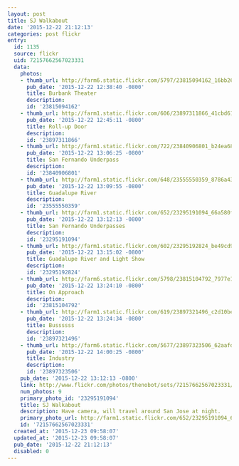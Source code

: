 ```yaml
---
layout: post
title: SJ Walkabout
date: '2015-12-22 21:12:13'
categories: post flickr
entry:
  id: 1135
  source: flickr
  uid: 72157662567023331
  data:
    photos:
    - thumb_url: http://farm6.static.flickr.com/5797/23815094162_16bb26fd5c_s.jpg
      pub_date: '2015-12-22 12:38:40 -0800'
      title: Burbank Theater
      description: 
      id: '23815094162'
    - thumb_url: http://farm1.static.flickr.com/606/23897311866_41cbd6197a_s.jpg
      pub_date: '2015-12-22 12:45:11 -0800'
      title: Roll-up Door
      description: 
      id: '23897311866'
    - thumb_url: http://farm1.static.flickr.com/722/23840906801_b24ea68c14_s.jpg
      pub_date: '2015-12-22 13:06:25 -0800'
      title: San Fernando Underpass
      description: 
      id: '23840906801'
    - thumb_url: http://farm1.static.flickr.com/648/23555550359_8786a43e20_s.jpg
      pub_date: '2015-12-22 13:09:55 -0800'
      title: Guadalupe River
      description: 
      id: '23555550359'
    - thumb_url: http://farm1.static.flickr.com/652/23295191094_66a580f5f1_s.jpg
      pub_date: '2015-12-22 13:12:13 -0800'
      title: San Fernando Underpasses
      description: 
      id: '23295191094'
    - thumb_url: http://farm1.static.flickr.com/602/23295192824_be49cd9441_s.jpg
      pub_date: '2015-12-22 13:15:02 -0800'
      title: Guadalupe River and Light Show
      description: 
      id: '23295192824'
    - thumb_url: http://farm6.static.flickr.com/5798/23815104792_7977e1999d_s.jpg
      pub_date: '2015-12-22 13:24:10 -0800'
      title: On Approach
      description: 
      id: '23815104792'
    - thumb_url: http://farm1.static.flickr.com/619/23897321496_c2d10be684_s.jpg
      pub_date: '2015-12-22 13:24:34 -0800'
      title: Bussssss
      description: 
      id: '23897321496'
    - thumb_url: http://farm6.static.flickr.com/5677/23897323506_62aafd48ae_s.jpg
      pub_date: '2015-12-22 14:00:25 -0800'
      title: Industry
      description: 
      id: '23897323506'
    pub_date: '2015-12-22 13:12:13 -0800'
    link: http://www.flickr.com/photos/thenobot/sets/72157662567023331/
    num_photos: 9
    primary_photo_id: '23295191094'
    title: SJ Walkabout
    description: Have camera, will travel around San Jose at night.
    primary_photo_url: http://farm1.static.flickr.com/652/23295191094_66a580f5f1_m.jpg
    id: '72157662567023331'
  created_at: '2015-12-23 09:58:07'
  updated_at: '2015-12-23 09:58:07'
  pub_date: '2015-12-22 21:12:13'
  disabled: 0
---
```

